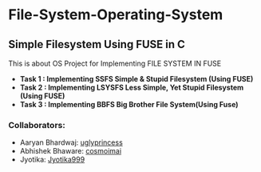 # File-System-Operating-System
## Simple Filesystem Using FUSE in C 
This is about OS Project for Implementing FILE SYSTEM IN FUSE
* **Task 1 : Implementing SSFS Simple & Stupid Filesystem (Using FUSE)**
* **Task 2 : Implementing LSYSFS Less Simple, Yet Stupid Filesystem (Using FUSE)**
* **Task 3 : Implementing BBFS Big Brother File System(Using Fuse)**

### Collaborators:
* Aaryan Bhardwaj: [uglyprincess](https://github.com/uglyprincess)
* Abhishek Bhaware: [cosmoimai](https://github.com/cosmoimai)
* Jyotika: [Jyotika999](https://github.com/Jyotika999)
